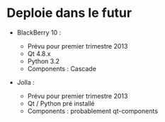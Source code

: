 Deploie dans le futur
=====================

* BlackBerry 10 :
    * Prévu pour premier trimestre 2013
    * Qt 4.8.x
    * Python 3.2
    * Components : Cascade
   
* Jolla :
    * Prévu pour premier trimestre 2013
    * Qt / Python pré installé
    * Components : probablement qt-components

